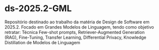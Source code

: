 # ds-2025.2-GML

Repositório destinado ao trabalho da matéria de Design de Software em 2025.2. Focado em Grandes Modelos de Linguagem, tendo como objetivo retratar: Técnica Few-shot prompts, Retriever-Augmented Generation (RAG), Fine-Tuning, Transfer Learning, Differential Privacy, Knowledge Distillation de Modelos de Linguagem
